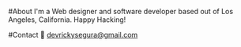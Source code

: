 #About
I'm a Web designer and software developer based out of Los Angeles, California. Happy Hacking!

#Contact
📧 devrickysegura@gmail.com
